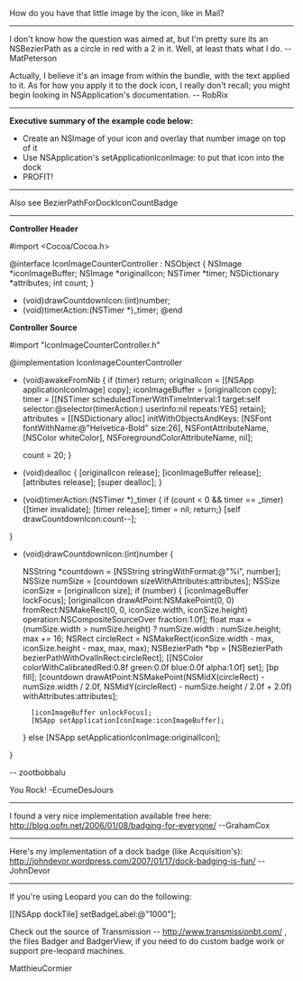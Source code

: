 How do you have that little image by the icon, like in Mail?

----

I don't know how the question was aimed at, but I'm pretty sure its an NSBezierPath as a circle in red with a 2 in it. Well, at least thats what I do. -- MatPeterson

Actually, I believe it's an image from within the bundle, with the text applied to it. As for how you apply it to the dock icon, I really don't recall; you might begin looking in NSApplication's documentation. -- RobRix

----

**Executive summary of the example code below:**

* Create an NSImage of your icon and overlay that number image on top of it
* Use NSApplication's setApplicationIconImage: to put that icon into the dock
* PROFIT!

----

Also see BezierPathForDockIconCountBadge

----

**Controller Header**

    
#import <Cocoa/Cocoa.h>

@interface IconImageCounterController : NSObject
{
    NSImage *iconImageBuffer;
    NSImage *originalIcon;
    NSTimer *timer;
    NSDictionary *attributes;
    int count;
}
- (void)drawCountdownIcon:(int)number;
- (void)timerAction:(NSTimer *)_timer;
@end


**Controller Source**

    
#import "IconImageCounterController.h"

@implementation IconImageCounterController

- (void)awakeFromNib {
    if (timer) return;
    originalIcon = [[NSApp applicationIconImage] copy];
    iconImageBuffer = [originalIcon copy];
    timer = [[NSTimer scheduledTimerWithTimeInterval:1
                                                target:self
                                                selector:@selector(timerAction:)
                                                userInfo:nil
                                                repeats:YES] retain];
    attributes = [[NSDictionary alloc] initWithObjectsAndKeys:
                        [NSFont fontWithName:@"Helvetica-Bold" size:26], NSFontAttributeName,
                        [NSColor whiteColor], NSForegroundColorAttributeName, nil];
        
    count = 20;
}

- (void)dealloc {
    [originalIcon release];
    [iconImageBuffer release];
    [attributes release];
    [super dealloc];
}

- (void)timerAction:(NSTimer *)_timer {
    if (count < 0 && timer == _timer) {[timer invalidate]; [timer release]; timer = nil; return;}
    [self drawCountdownIcon:count--];
    
}

- (void)drawCountdownIcon:(int)number {
    
    NSString *countdown = [NSString stringWithFormat:@"%i", number];
    NSSize numSize = [countdown sizeWithAttributes:attributes];
    NSSize iconSize = [originalIcon size];
    if (number) {
        [iconImageBuffer lockFocus];
        [originalIcon drawAtPoint:NSMakePoint(0, 0)
            fromRect:NSMakeRect(0, 0, iconSize.width, iconSize.height) 
            operation:NSCompositeSourceOver 
            fraction:1.0f];
        float max = (numSize.width > numSize.height) ? numSize.width : numSize.height;
        max += 16;
        NSRect circleRect = NSMakeRect(iconSize.width - max, iconSize.height - max, max, max);
        NSBezierPath *bp = [NSBezierPath bezierPathWithOvalInRect:circleRect];
        [[NSColor colorWithCalibratedRed:0.8f green:0.0f blue:0.0f alpha:1.0f] set];
        [bp fill];
        [countdown drawAtPoint:NSMakePoint(NSMidX(circleRect) - numSize.width / 2.0f, 
                                            NSMidY(circleRect) - numSize.height / 2.0f + 2.0f) 
                    withAttributes:attributes];
        
        [iconImageBuffer unlockFocus];
        [NSApp setApplicationIconImage:iconImageBuffer];
    }
    else [NSApp setApplicationIconImage:originalIcon];
    
}




-- zootbobbalu


You Rock!  -EcumeDesJours

----

I found a very nice implementation available free here: http://blog.oofn.net/2006/01/08/badging-for-everyone/ --GrahamCox

----

Here's my implementation of a dock badge (like Acquisition's): http://johndevor.wordpress.com/2007/01/17/dock-badging-is-fun/ --JohnDevor

----

If you're using Leopard you can do the following: 

[[NSApp dockTile] setBadgeLabel:@"1000"];

Check out the source of  Transmission -- http://www.transmissionbt.com/ , the files Badger and BadgerView, if you need to do custom badge work or support pre-leopard machines.

MatthieuCormier
